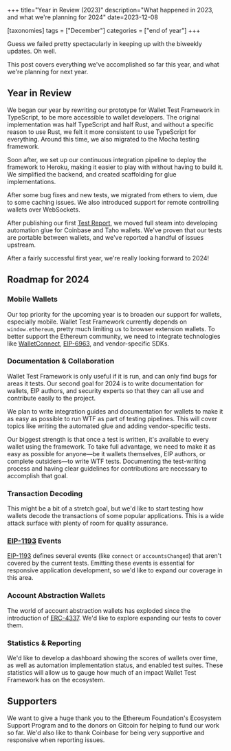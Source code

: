 +++
title="Year in Review (2023)"
description="What happened in 2023, and what we're planning for 2024"
date=2023-12-08

[taxonomies]
tags = ["December"]
categories = ["end of year"]
+++

Guess we failed pretty spectacularly in keeping up with the biweekly updates. Oh
well.

This post covers everything we've accomplished so far this year, and what we're
planning for next year.

## Year in Review

We began our year by rewriting our prototype for Wallet Test Framework in
TypeScript, to be more accessible to wallet developers. The original
implementation was half TypeScript and half Rust, and without a specific reason
to use Rust, we felt it more consistent to use TypeScript for everything. Around
this time, we also migrated to the Mocha testing framework.

Soon after, we set up our continuous integration pipeline to deploy the
framework to Heroku, making it easier to play with without having to build it.
We simplified the backend, and created scaffolding for glue implementations.

After some bug fixes and new tests, we migrated from ethers to viem, due to some
caching issues. We also introduced support for remote controlling wallets over
WebSockets.

After publishing our first [Test Report](@week-19), we moved full steam into
developing automation glue for Coinbase and Taho wallets. We've proven that our
tests are portable between wallets, and we've reported a handful of issues
upstream.

After a fairly successful first year, we're really looking forward to 2024!

## Roadmap for 2024

### Mobile Wallets

Our top priority for the upcoming year is to broaden our support for wallets,
especially mobile. Wallet Test Framework currently depends on `window.ethereum`,
pretty much limiting us to browser extension wallets. To better support the
Ethereum community, we need to integrate technologies like [WalletConnect],
[EIP-6963], and vendor-specific SDKs.

### Documentation & Collaboration

Wallet Test Framework is only useful if it is run, and can only find bugs for
areas it tests. Our second goal for 2024 is to write documentation for wallets,
EIP authors, and security experts so that they can all use and contribute easily
to the project.

We plan to write integration guides and documentation for wallets to make it as
easy as possible to run WTF as part of testing pipelines. This will cover topics
like writing the automated glue and adding vendor-specific tests.

Our biggest strength is that once a test is written, it's available to every
wallet using the framework. To take full advantage, we need to make it as easy
as possible for anyone—be it wallets themselves, EIP authors, or complete
outsiders—to write WTF tests. Documenting the test-writing process and having
clear guidelines for contributions are necessary to accomplish that goal.

### Transaction Decoding

This might be a bit of a stretch goal, but we'd like to start testing how
wallets decode the transactions of some popular applications. This is a wide
attack surface with plenty of room for quality assurance.

### [EIP-1193] Events

[EIP-1193] defines several events (like `connect` or `accountsChanged`) that
aren't covered by the current tests. Emitting these events is essential for
responsive application development, so we'd like to expand our coverage in this
area.

### Account Abstraction Wallets

The world of account abstraction wallets has exploded since the introduction
of [ERC-4337]. We'd like to explore expanding our tests to cover them.

### Statistics & Reporting

We'd like to develop a dashboard showing the scores of wallets over time, as
well as automation implementation status, and enabled test suites. These
statistics will allow us to gauge how much of an impact Wallet Test Framework
has on the ecosystem.

## Supporters

We want to give a huge thank you to the Ethereum Foundation's Ecosystem Support
Program and to the donors on Gitcoin for helping to fund our work so far. We'd
also like to thank Coinbase for being very supportive and responsive when
reporting issues.

[WalletConnect]: https://walletconnect.com/
[EIP-6963]: https://eips.ethereum.org/EIPS/eip-6963
[EIP-1193]: https://eips.ethereum.org/EIPS/eip-1193
[ERC-4337]: https://eips.ethereum.org/EIPS/eip-4337
